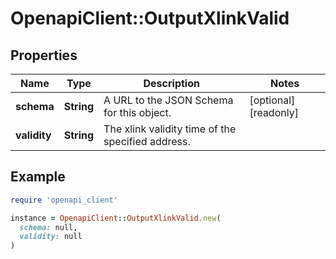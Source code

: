 # OpenapiClient::OutputXlinkValid

## Properties

| Name | Type | Description | Notes |
| ---- | ---- | ----------- | ----- |
| **schema** | **String** | A URL to the JSON Schema for this object. | [optional][readonly] |
| **validity** | **String** | The xlink validity time of the specified address. |  |

## Example

```ruby
require 'openapi_client'

instance = OpenapiClient::OutputXlinkValid.new(
  schema: null,
  validity: null
)
```

